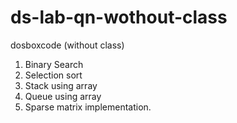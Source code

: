 # ds-lab-qn-wothout-class
dosboxcode (without class)

1. Binary Search
2. Selection sort
3. Stack using array 
4. Queue using array 
5. Sparse matrix implementation.
